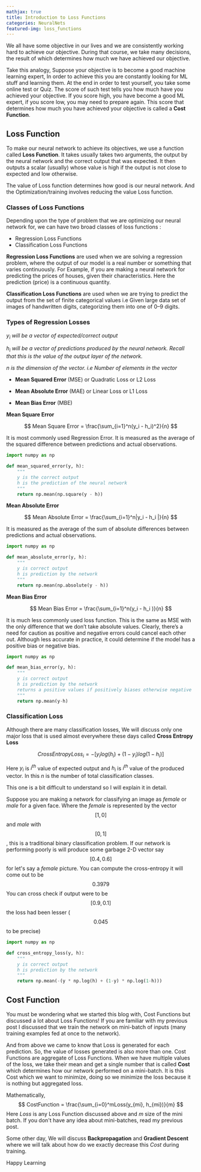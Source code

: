 ```yaml
---
mathjax: true
title: Introduction to Loss Functions
categories: NeuralNets
featured-img: loss_functions
---
```




We all have some objective in our lives and we are consistently working hard to achieve our objective. During that course, we take many decisions, the result of which determines how much we have achieved our objective.

Take this analogy, Suppose your objective is to become a good machine learning expert, In order to achieve this you are constantly looking for ML stuff and learning them. At the end in order to test yourself, you take some online test or Quiz. The score of such test tells you how much have you achieved your objective. If you score high, you have become a good ML expert, if you score low, you may need to prepare again. This score that determines how much you have achieved your objective is called a **Cost Function**.



## Loss Function

To make our neural network to achieve its objectives, we use a function called **Loss Function**. It takes usually takes two arguments, the output by the neural network and the correct output that was expected. It then outputs a scalar (usually) whose value is high if the output is not close to expected and low otherwise.

The value of Loss function determines how good is our neural network. And the Optimization/training involves reducing the value Loss function.



### Classes of Loss Functions

Depending upon the type of problem that we are optimizing our neural network for, we can have two broad classes of loss functions :

- Regression Loss Functions
- Classification Loss Functions



**Regression Loss Functions** are used when we are solving a regression problem, where the output of our model is a real number or something that varies continuously. For Example, if you are making a neural network for predicting the prices of houses, given their characteristics. Here the prediction (price) is a continuous quantity. 

**Classification Loss Functions** are used when we are trying to predict the output from the set of finite categorical values i.e Given large data set of images of handwritten digits, categorizing them into one of 0–9 digits.



### Types of Regression Losses 

<i>

 $y_i$ will be a vector of expected/correct output



 $h_i$ will be a vector of predictions produced by the neural network. Recall that this is the value of the output layer of the network.



 $n$ is the dimension of the vector. i.e Number of elements in the vector



</i>

- **Mean Squared Error** (MSE) or Quadratic Loss or L2 Loss

- **Mean Absolute Error** (MAE) or Linear Loss or L1 Loss

- **Mean Bias Error** (MBE)

  

**Mean Square Error** 


$$
Mean Square Error = \frac{\sum_{i=1}^n(y_i - h_i)^2}{n}
$$


It is most commonly used Regression Error. It is measured as the average of the squared difference between predictions and actual observations. 

```python
import numpy as np

def mean_squared_error(y, h):
    """
    y is the correct output
    h is the prediction of the neural network
    """
    return np.mean(np.square(y - h))
```



**Mean Absolute Error**


$$
Mean Absolute Error = \frac{\sum_{i=1}^n|y_i - h_i |}{n}
$$


It is measured as the average of the sum of absolute differences between predictions and actual observations.

```python
import numpy as np

def mean_absolute_error(y, h):
    """
    y is correct output
    h is prediction by the network
    """
    return np.mean(np.absolute(y - h))
```



**Mean Bias Error**


$$
Mean Bias Error = \frac{\sum_{i=1}^n(y_i - h_i )}{n}
$$


It is much less commonly used loss function. This is the same as MSE with the only difference that we don’t take absolute values. Clearly, there’s a need for caution as positive and negative errors could cancel each other out. Although less accurate in practice, it could determine if the model has a positive bias or negative bias.



```python
import numpy as np

def mean_bias_error(y, h):
    """
    y is correct output
    h is prediction by the network
    returns a positive values if positively biases otherwise negative
    """
    return np.mean(y-h)
```



### Classification Loss

Although there are many classification losses, We will discuss only one major loss that is used almost everywhere these days called **Cross Entropy Loss**


$$
CrossEntropyLoss_i = -{[y_ilog(h_i) + (1-y_i)log(1-h_i)]}
$$


Here $y_i$ is $i^{th}$ value of expected output and $h_i$ is $i^{th}$ value of the produced vector. In this $n$ is the number of total classification classes.

This one is a bit difficult to understand so I will explain it in detail.

Suppose you are making a network for classifying an image as *female* or *male* for a given face. Where the *female* is represented by the vector $$[1,0]$$ and *male* with $$[0,1]$$, this is a traditional binary classification problem. If our network is performing poorly is will produce some garbage 2-D vector say $$[0.4, 0.6]$$ for let's say a *female* picture. You can compute the cross-entropy it will come out to be $$0.3979$$ You can cross check if output were to be  $$[0.9,0.1]$$ the loss had been lesser ($$0.045$$ to be precise)

```python
import numpy as np

def cross_entropy_loss(y, h):
    """
    y is correct output
    h is prediction by the network
    """
    return np.mean(-(y * np.log(h) + (1-y) * np.log(1-h)))
```



## Cost Function

You must be wondering what we started this blog with, Cost Functions but discussed a lot about Loss Functions! If you are familiar with my previous post I discussed that we train the network on mini-batch of inputs (many training examples fed at once to the network).

And from above we came to know that Loss is generated for each prediction. So, the value of losses generated is also more than one. Cost Functions are aggregate of Loss Functions. When we have multiple values of the loss, we take their mean and get a single number that is called **Cost** which determines how our network performed on a mini-batch. It is this Cost which we want to minimize, doing so we minimize the loss because it is nothing but aggregated loss.

Mathematically, 
$$
CostFunction = \frac{\sum_{i=0}^mLoss(y_{mi}, h_{mi})}{m}
$$
Here $Loss$ is any Loss Function discussed above and $m$ size of the mini batch. If you don't have any idea about mini-batches, read my previous post.



Some other day, We will discuss **Backpropagation** and **Gradient Descent** where we will talk about how do we exactly decrease this *Cost* during training.

Happy Learning